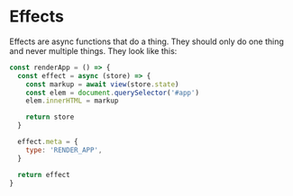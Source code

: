 # Effects

Effects are async functions that do a thing. They should only do one thing and never multiple things. They look like this:

```js
const renderApp = () => {
  const effect = async (store) => {
    const markup = await view(store.state)
    const elem = document.querySelector('#app')
    elem.innerHTML = markup

    return store
  }

  effect.meta = {
    type: 'RENDER_APP',
  }

  return effect
}
```

